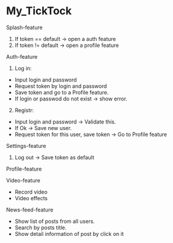 # My_TickTock

Splash-feature
1. If token == default -> open a auth feature
2. If token != default -> open a profile feature

Auth-feature
1. Log in: 
 - Input login and password
 - Request token by login and password
 - Save token and go to a Profile feature. 
 - If login or passwod do not exist -> show error.
2. Registr:
 - Input login and password -> Validate this.
 - If Ok -> Save new user.
 - Request token for this user, save token -> Go to Profile feature

Settings-feature
1. Log out -> Save token as default

Profile-feature

Video-feature
 - Record video
 - Video effects

News-feed-feature
 - Show list of posts from all users.
 - Search by posts title. 
 - Show detail information of post by click on it
